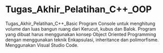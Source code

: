 # Tugas_Akhir_Pelatihan_C++_OOP
Tugas_Akhir_Pelatihan_C++_Basic
Program Console untuk menghitung volume dan luas bangun ruang dari Kerucut, kubus dan Balok. Program yang dibuat harus menggunakan konsep Object Oriented Programming dengan menggunakan teknik Enkapsulasi, inheritance dan polimorfisme.
Menggunakan Visual Studio Code.
